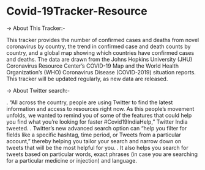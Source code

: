 # Covid-19Tracker-Resource
-> About This Tracker:-

This tracker provides the number of confirmed cases and deaths from novel coronavirus by country, the trend in confirmed case and death counts by country, 
and a global map showing which countries have confirmed cases and deaths. The data are drawn from the Johns Hopkins University (JHU) 
Coronavirus Resource Center’s COVID-19 Map and the World Health Organization’s (WHO) Coronavirus Disease (COVID-2019) situation reports.
This tracker will be updated regularly, as new data are released.


-> About Twitter search:-

 . “All across the country, people are using Twitter to find the latest information and access to resources right now. As this people’s movement unfolds, 
 we wanted to remind you of some of the features that could help you find what you’re looking for faster #Covid19IndiaHelp,” Twitter India tweeted.
 . Twitter’s new advanced search option can “help you filter for fields like a specific hashtag, time period, or Tweets from a particular account,” 
 thereby helping you tailor your search and narrow down on tweets that will be the most helpful for you.
 . It also helps you search for tweets based on particular words, exact phrases (in case you are searching for a particular medicine or injection) and language.
 
